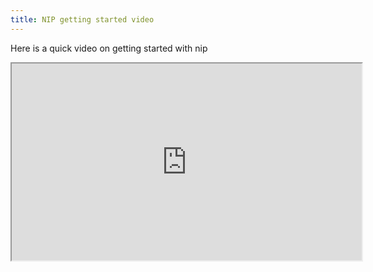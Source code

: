 ```yaml
---
title: NIP getting started video
---
```


Here is a quick video on getting started with nip

<iframe width="560" height="315"
src="https://www.youtube.com/watch?v=laS5SZzdnAE&feature=youtu.be" allowfullscreen></iframe>
